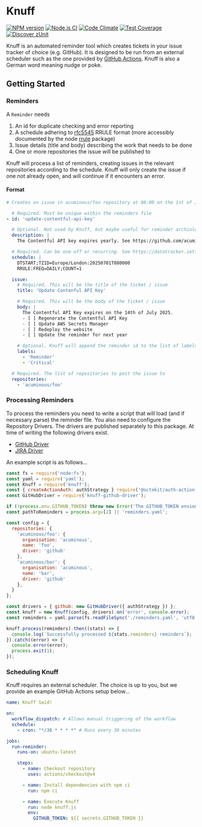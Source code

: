# Knuff

[![NPM version](https://img.shields.io/npm/v/knuff.svg?style=flat-square)](https://www.npmjs.com/package/knuff)
[![Node.js CI](https://github.com/acuminous/knuff/workflows/Node.js%20CI/badge.svg)](https://github.com/acuminous/knuff/actions?query=workflow%3A%22Node.js+CI%22)
[![Code Climate](https://codeclimate.com/github/acuminous/knuff/badges/gpa.svg)](https://codeclimate.com/github/acuminous/knuff)
[![Test Coverage](https://codeclimate.com/github/acuminous/knuff/badges/coverage.svg)](https://codeclimate.com/github/acuminous/knuff/coverage)
[![Discover zUnit](https://img.shields.io/badge/Discover-zUnit-brightgreen)](https://www.npmjs.com/package/zunit)

Knuff is an automated reminder tool which creates tickets in your issue tracker of choice (e.g. GitHub). It is designed to be run from an external scheduler such as the one provided by [GitHub Actions](https://docs.github.com/en/actions/writing-workflows/choosing-when-your-workflow-runs/events-that-trigger-workflows#schedule). Knuff is also a German word meaning nudge or poke.

## Getting Started

### Reminders
A `Reminder` needs 

1. An id for duplicate checking and error reporting
2. A schedule adhering to [rfc5545](https://datatracker.ietf.org/doc/html/rfc5545) RRULE format (more accessibly documented by the node [rrule](https://www.npmjs.com/package/rrule) package)
3. Issue details (title and body) describing the work that needs to be done
4. One or more repositories the issue will be published to

Knuff will process a list of reminders, creating issues in the relevant repositories according to the schedule. Knuff will only create the issue if one not already open, and will continue if it encounters an error. 

#### Format
```yaml
# Creates an issue in acuminous/foo repository at 08:00 on the 1st of July 2025

  # Required. Must be unique within the reminders file
- id: 'update-contentful-api-key'

  # Optional. Not used by Knuff, but maybe useful for reminder archiology 
  description: |
    The Contentful API key expires yearly. See https://github.com/acuminous/foo/blog/master/README.md#api-key for more details

  # Required. Can be one-off or recurring. See https://datatracker.ietf.org/doc/html/rfc5545 and https://www.npmjs.com/package/rrule
  schedule: |
    DTSTART;TZID=Europe/London:20250701T080000
    RRULE:FREQ=DAILY;COUNT=1

  issue:
    # Required. This will be the title of the ticket / issue
    title: 'Update Contenful API Key'

    # Required. This will be the body of the ticket / issue
    body: |
      The Contentful API Key expires on the 14th of July 2025.
      - [ ] Regenerate the Contentful API Key
      - [ ] Update AWS Secrets Manager
      - [ ] Redeploy the website
      - [ ] Update the reminder for next year

    # Optional. Knuff will append the reminder id to the list of labels and use it prevent creating duplicates
    labels:
      - 'Reminder'
      - 'Critical'

  # Required. The list of repositories to post the issue to
  repositories: 
    - 'acuminous/foo'
```

### Processing Reminders
To process the reminders you need to write a script that will load (and if necessary parse) the reminder file. You also need to configure the Repository Drivers. The drivers are published separately to this package. At time of writing the following drivers exist.

- [GitHub Driver](https://www.npmjs.com/package/knuff-github-driver)
- [JIRA Driver](https://www.youtube.com/watch?v=LPCUAgzUt2k)

An example script is as follows...

```js
const fs = require('node:fs');
const yaml = require('yaml');
const Knuff = require('knuff');
const { createActionAuth: authStrategy } require('@octokit/auth-action');
const GitHubDriver = require('knuff-github-driver');

if (!process.env.GITHUB_TOKEN) throw new Error('The GITHUB_TOKEN envionrment variable not specified');
const pathToReminders = process.argv[2] || 'reminders.yaml';

const config = {
  repositories: {
    'acuminous/foo': {
      organisation: 'acuminous',
      name: 'foo',
      driver: 'github'
    },
    'acuminous/bar': {
      organisation: 'acuminous',
      name: 'bar',
      driver: 'github'
    },    
  }
};

const drivers = { github: new GitHubDriver({ authStrategy }) };
const knuff = new Knuff(config, drivers).on('error', console.error);
const reminders = yaml.parse(fs.readFileSync('./reminders.yaml', 'utf8'));

knuff.process(reminders).then((stats) => {
  console.log(`Successfully processed ${stats.reminders} reminders`);
}).catch((error) => {
  console.error(error);
  process.exit(1);
});
```

### Scheduling Knuff
Knuff requires an external scheduler. The choice is up to you, but we provide an example GitHub Actions setup below...

```yaml
name: Knuff Said!

on:
  workflow_dispatch: # Allows manual triggering of the workflow
  schedule:
    - cron: "*/30 * * * *" # Runs every 30 minutes

jobs:
  run-reminder:
    runs-on: ubuntu-latest

    steps:
      - name: Checkout repository
        uses: actions/checkout@v4

      - name: Install dependencies with npm ci
        run: npm ci

      - name: Execute Knuff
        run: node knuff.js
        env:
          GITHUB_TOKEN: ${{ secrets.GITHUB_TOKEN }}
```

